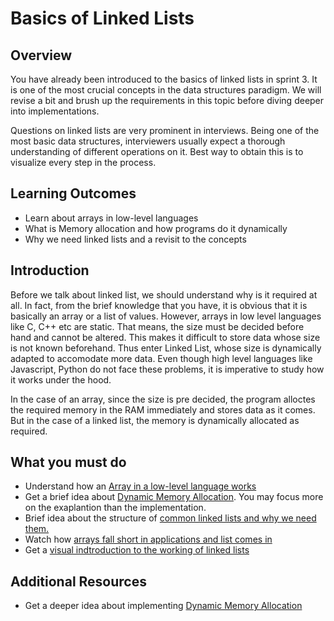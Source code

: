 # Basics of Linked Lists

## Overview
You have already been introduced to the basics of linked lists in sprint 3. It is one of the most crucial concepts in the data structures paradigm. We will revise a bit and brush up the requirements in this topic before diving deeper into implementations.

Questions on linked lists are very prominent in interviews. Being one of the most basic data structures, interviewers usually expect a thorough understanding of different operations on it. Best way to obtain this is to visualize every step in the process.

## Learning Outcomes
- Learn about arrays in low-level languages
- What is Memory allocation and how programs do it dynamically
- Why we need linked lists and a revisit to the concepts

## Introduction
Before we talk about linked list, we should understand why is it required at all. In fact, from the brief knowledge that you have, it is obvious that it is basically an array or a list of values. However, arrays in low level languages like C, C++ etc are static. That means, the size must be decided before hand and cannot be altered. This makes it difficult to store data whose size is not known beforehand. Thus enter Linked List, whose size is dynamically adapted to accomodate more data. Even though high level languages like Javascript, Python do not face these problems, it is imperative to study how it works under the hood.

In the case of an array, since the size is pre decided, the program alloctes the required memory in the RAM immediately and stores data as it comes. But in the case of a linked list, the memory is dynamically allocated as required.
## What you must do
- Understand how an [Array in a low-level language works](https://www.geeksforgeeks.org/introduction-to-arrays/)
- Get a brief idea about [Dynamic Memory Allocation](https://www.geeksforgeeks.org/what-is-dynamic-memory-allocation/). You may focus more on the exaplantion than the implementation.
- Brief idea about the structure of [common linked lists and why we need them.](https://www.studytonight.com/data-structures/introduction-to-linked-list)
- Watch how [arrays fall short in applications and list comes in](https://www.youtube.com/watch?v=HdFG8L1sajw&list=PL2_aWCzGMAwI3W_JlcBbtYTwiQSsOTa6P&index=2)
- Get a [visual indtroduction to the working of linked lists](https://www.youtube.com/watch?v=NobHlGUjV3g&list=PL2_aWCzGMAwI3W_JlcBbtYTwiQSsOTa6P&index=3)

## Additional Resources
- Get a deeper idea about implementing [Dynamic Memory Allocation](https://www.guru99.com/c-dynamic-memory-allocation.html)

